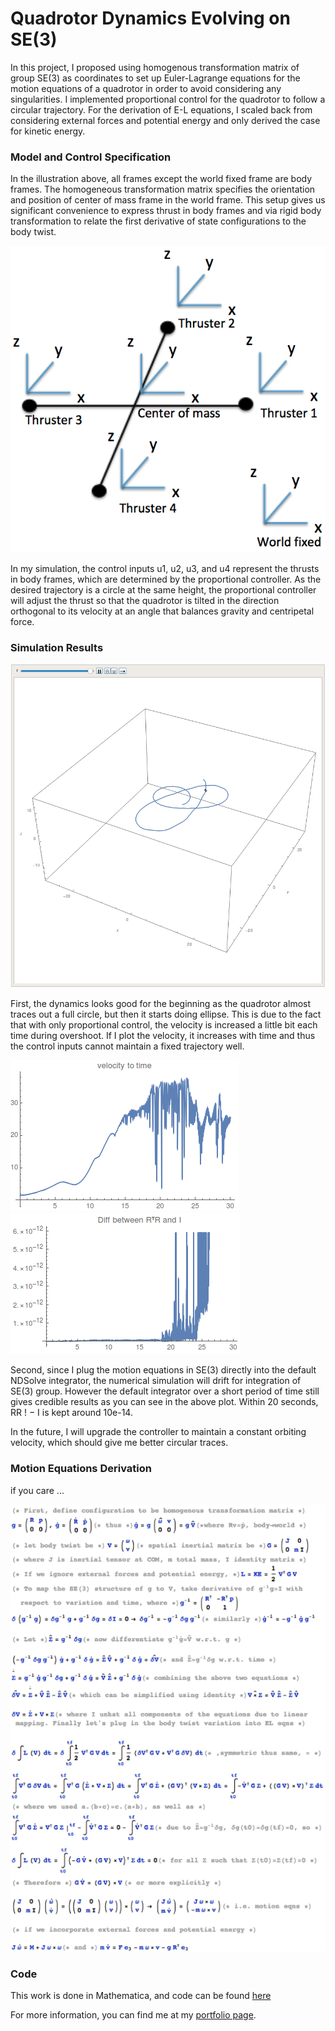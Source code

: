 # Quadrotor Dynamics Evolving on SE(3)

In this project, I proposed using homogenous transformation matrix of group SE(3) as coordinates to set up Euler-Lagrange equations for the motion equations of a quadrotor in order to avoid considering any singularities. I implemented proportional control for the quadrotor to follow a circular trajectory. For the derivation of E-L equations, I scaled back from considering external forces and potential energy and only derived the case for kinetic energy.

### Model and Control Specification

In the illustration above, all frames except the world fixed frame are body frames. The homogeneous transformation matrix specifies the orientation and position of center of mass frame in the world frame. This setup gives us significant convenience to express thrust in body frames and via rigid body transformation to relate the first derivative of state configurations to the body twist.

![model](images/quad.png)

In my simulation, the control inputs u1, u2, u3, and u4 represent the thrusts in body frames, which are determined by the proportional controller. As the desired trajectory is a circle at the same height, the proportional controller will adjust the thrust so that the quadrotor is tilted in the direction orthogonal to its velocity at an angle that balances gravity and centripetal force.

### Simulation Results

![sim](images/dynamics_simulation.gif)

First, the dynamics looks good for the beginning as the quadrotor almost traces out a full circle, but then it starts doing ellipse. This is due to the fact that with only proportional control, the velocity is increased a little bit each time during overshoot. If I plot the velocity, it increases with time and thus the control inputs cannot maintain a fixed trajectory well.

![sim](images/velocity_drift.png)![sim](images/integrater_drift.png)

Second, since I plug the motion equations in SE(3) directly into the default NDSolve integrator, the numerical simulation will drift for integration of SE(3) group. However the default integrator over a short period of time still gives credible results as you can see in the above plot. Within 20 seconds, RR ! − I is kept around 10e-14.

In the future, I will upgrade the controller to maintain a constant orbiting velocity, which should give me better circular traces.


### Motion Equations Derivation
if you care ...

![eqns](images/eqns.png)

### Code

This work is done in Mathematica, and code can be found [here](quadrotor_SE3.nb)

For more information, you can find me at my [portfolio page](https://yanweiw.github.io/).
